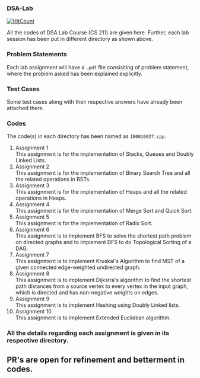 ### DSA-Lab 
[![HitCount](http://hits.dwyl.com/rishitsaiya/DSA-Lab.svg)](http://hits.dwyl.com/rishitsaiya/DSA-Lab)

All the codes of DSA Lab Course (CS 211) are given here. Further, each lab session has been put in different directory as shown above.

### Problem Statements
Each lab assignment will have a ```.pdf``` file consisiting of problem statement, where the problem asked has been explained explicitly.

### Test Cases
Some test cases along with their respective answers have already been attached there.

### Codes
The code(s) in each directory has been named as ```180010027.cpp```.

1. Assignment 1\
  This assignment is for the implementation of Stacks, Queues and Doubly Linked Lists.
2. Assignment 2\
  This assignment is for the implementation of Binary Search Tree and all the related operations in BSTs.
3. Assignment 3\
  This assignment is for the implementation of Heaps and all the related operations in Heaps.
4. Assignment 4\
  This assignment is for the implementation of Merge Sort and Quick Sort.
5. Assignment 5\
  This assignment is for the implementation of Radix Sort.
6. Assignment 6\
  This assignment is to implement BFS to solve the shortest path problem on directed graphs and to implement DFS to do Topological Sorting of a DAG.
7. Assignment 7\
  This assignment is to implement Kruskal's Algorithm to find MST of a given connected edge-weighted undirected graph.
8. Assignment 8\
  This assignment is to implement Dijkstra's algorithm to find the shortest path distances from a source vertex to every vertex in the input graph, which is directed and has non-negative weights on edges.
9. Assignment 9\
  This assignment is to implement Hashing using Doubly Linked lists.
10. Assignment 10\
  This assignment is to implement Extended Euclidean algorithm.

### All the details regarding each assignment is given in its respective directory.

## PR's are open for refinement and betterment in codes.

